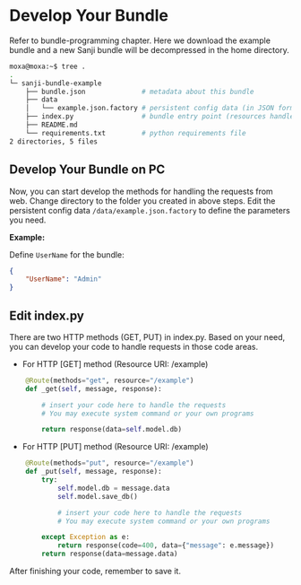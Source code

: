 # Develop Your Bundle

Refer to bundle-programming chapter. Here we download the example bundle and a new Sanji bundle will be decompressed in the home directory.
```sh
moxa@moxa:~$ tree .
.
└─ sanji-bundle-example
    ├── bundle.json              # metadata about this bundle
    ├── data
    │   └── example.json.factory # persistent config data (in JSON format)
    ├── index.py                 # bundle entry point (resources handler)
    ├── README.md
    └── requirements.txt         # python requirements file
2 directories, 5 files
```

## Develop Your Bundle on PC

Now, you can start develop the methods for handling the requests from web. Change directory to the folder you created in above steps. Edit the persistent config data `/data/example.json.factory` to define the parameters you need.

**Example:**

Define `UserName` for the bundle:
```json
{
    "UserName": "Admin"
}
```

## Edit index.py

There are two HTTP methods \(GET, PUT\) in index.py. Based on your need, you can develop your code to handle requests in those code areas.

- For HTTP [GET] method (Resource URI: /example)

```python
    @Route(methods="get", resource="/example")
    def _get(self, message, response):

        # insert your code here to handle the requests
        # You may execute system command or your own programs

        return response(data=self.model.db)
```

- For HTTP [PUT] method (Resource URI: /example)

```python
    @Route(methods="put", resource="/example")
    def _put(self, message, response):
        try:
            self.model.db = message.data
            self.model.save_db()

            # insert your code here to handle the requests
            # You may execute system command or your own programs

        except Exception as e:
            return response(code=400, data={"message": e.message})
        return response(data=message.data)
```

After finishing your code, remember to save it.
